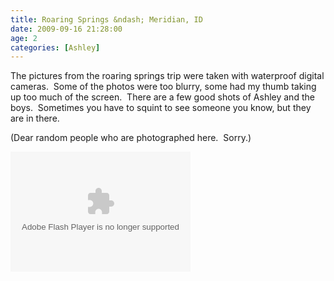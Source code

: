 ```yaml
---
title: Roaring Springs &ndash; Meridian, ID
date: 2009-09-16 21:28:00
age: 2
categories: [Ashley]
---
```

<p>The pictures from the roaring springs trip were taken with waterproof digital cameras.  Some of the photos were too blurry, some had my thumb taking up too much of the screen.  There are a few good shots of Ashley and the boys.  Sometimes you have to squint to see someone you know, but they are in there.</p>  <p>(Dear random people who are photographed here.  Sorry.)</p>  <p><embed type="application/x-shockwave-flash" src="http://picasaweb.google.com/s/c/bin/slideshow.swf" width="288" height="192" flashvars="host=picasaweb.google.com&amp;hl=en_US&amp;feat=flashalbum&amp;RGB=0x000000&amp;feed=http%3A%2F%2Fpicasaweb.google.com%2Fdata%2Ffeed%2Fapi%2Fuser%2Fwyseguys%2Falbumid%2F5399357058392662289%3Falt%3Drss%26kind%3Dphoto%26authkey%3DGv1sRgCIq9zYzw7u6xzgE%26hl%3Den_US" pluginspage="http://www.macromedia.com/go/getflashplayer" /></p>

